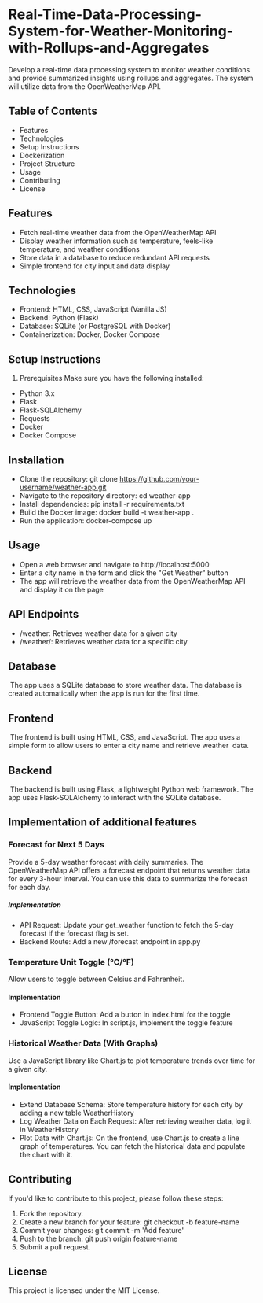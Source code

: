 # Real-Time-Data-Processing-System-for-Weather-Monitoring-with-Rollups-and-Aggregates
Develop a real-time data processing system to monitor weather conditions and provide summarized insights using rollups and aggregates. The system will utilize data from the OpenWeatherMap API.

## Table of Contents
* Features
* Technologies
* Setup Instructions
* Dockerization
* Project Structure
* Usage
* Contributing
* License

## Features
* Fetch real-time weather data from the OpenWeatherMap API
* Display weather information such as temperature, feels-like temperature, and weather conditions
* Store data in a database to reduce redundant API requests
* Simple frontend for city input and data display

## Technologies
* Frontend: HTML, CSS, JavaScript (Vanilla JS)
* Backend: Python (Flask)
* Database: SQLite (or PostgreSQL with Docker)
* Containerization: Docker, Docker Compose

## Setup Instructions
1. Prerequisites
Make sure you have the following installed:

* Python 3.x  
* Flask  
* Flask-SQLAlchemy  
* Requests  
* Docker  
* Docker Compose  

## Installation
* Clone the repository: git clone https://github.com/your-username/weather-app.git
* Navigate to the repository directory: cd weather-app
* Install dependencies: pip install -r requirements.txt
* Build the Docker image: docker build -t weather-app .
* Run the application: docker-compose up

## Usage
* Open a web browser and navigate to http://localhost:5000
* Enter a city name in the form and click the "Get Weather" button
* The app will retrieve the weather data from the OpenWeatherMap API and display it on the page

## API Endpoints
* /weather: Retrieves weather data for a given city
* /weather/<city>: Retrieves weather data for a specific city

## Database
&nbsp;The app uses a SQLite database to store weather data. The database is created automatically when the app is run for the first time.

## Frontend
&nbsp;The frontend is built using HTML, CSS, and JavaScript. The app uses a simple form to allow users to enter a city name and retrieve weather &nbsp;data.

## Backend
&nbsp;The backend is built using Flask, a lightweight Python web framework. The app uses Flask-SQLAlchemy to interact with the SQLite database.

## Implementation of additional features
### Forecast for Next 5 Days
Provide a 5-day weather forecast with daily summaries. The OpenWeatherMap API offers a forecast endpoint that returns weather data for every 3-hour interval. You can use this data to summarize the forecast for each day.  
##### Implementation  
* API Request: Update your get_weather function to fetch the 5-day forecast if the forecast flag is set.  
* Backend Route: Add a new /forecast endpoint in app.py  

### Temperature Unit Toggle (°C/°F)  
Allow users to toggle between Celsius and Fahrenheit.  
#### Implementation  
* Frontend Toggle Button: Add a button in index.html for the toggle  
* JavaScript Toggle Logic: In script.js, implement the toggle feature  

### Historical Weather Data (With Graphs)  
Use a JavaScript library like Chart.js to plot temperature trends over time for a given city.  
#### Implementation  
* Extend Database Schema: Store temperature history for each city by adding a new table WeatherHistory  
* Log Weather Data on Each Request: After retrieving weather data, log it in WeatherHistory  
* Plot Data with Chart.js: On the frontend, use Chart.js to create a line graph of temperatures. You can fetch the historical data and populate the chart with it.  

## Contributing  
If you'd like to contribute to this project, please follow these steps:  
1. Fork the repository.  
2. Create a new branch for your feature: git checkout -b feature-name  
3. Commit your changes: git commit -m 'Add feature'  
4. Push to the branch: git push origin feature-name  
5. Submit a pull request.

## License  
This project is licensed under the MIT License.  
